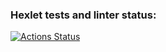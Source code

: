 ### Hexlet tests and linter status:
[![Actions Status](https://github.com/Knyazev782/python-project-83/actions/workflows/hexlet-check.yml/badge.svg)](https://github.com/Knyazev782/python-project-83/actions)